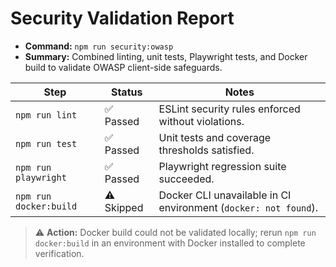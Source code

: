 # Security Validation Report

- **Command:** `npm run security:owasp`
- **Summary:** Combined linting, unit tests, Playwright tests, and Docker build to validate OWASP client-side safeguards.

| Step | Status | Notes |
| --- | --- | --- |
| `npm run lint` | ✅ Passed | ESLint security rules enforced without violations. |
| `npm run test` | ✅ Passed | Unit tests and coverage thresholds satisfied. |
| `npm run playwright` | ✅ Passed | Playwright regression suite succeeded. |
| `npm run docker:build` | ⚠️ Skipped | Docker CLI unavailable in CI environment (`docker: not found`). |

> ⚠️ **Action:** Docker build could not be validated locally; rerun `npm run docker:build` in an environment with Docker installed to complete verification.
